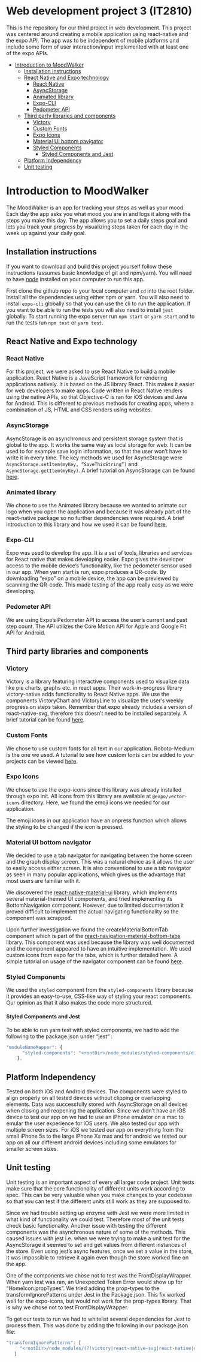 # Web development project 3 (IT2810)
This is the repository for our third project in web development. This project was centered around creating a mobile application using
react-native and the expo API. The app was to be independent of mobile platforms and include some form of user interaction/input
implemented with at least one of the expo APIs.

- [Introduction to MoodWalker](#introduction-to-moodwalker)
  - [Installation instructions](#installation-instructions)
  - [React Native and Expo technology](#react-native-and-expo-technology)
    - [React Native](#react-native)
    - [AsyncStorage](#asyncstorage)
    - [Animated library](#animated-library)
    - [Expo-CLI](#expo-cli)
    - [Pedometer API](#pedometer-api)
  - [Third party libraries and components](#third-party-libraries-and-components)
    - [Victory](#victory)
    - [Custom Fonts](#custom-fonts)
    - [Expo Icons](#expo-icons)
    - [Material UI bottom navigator](#material-ui-bottom-navigator)
    - [Styled Components](#styled-components)
      - [Styled Components and Jest](#styled-components-and-jest)
  - [Platform Independency](#platform-independency)
  - [Unit testing](#unit-testing)


# Introduction to MoodWalker
The MoodWalker is an app for tracking your steps as well as your mood. Each day the app asks you what mood you are in and logs it along with the steps you make this day. The app allows you to set a daily steps goal and lets you track your progress by visualizing steps taken for each day in the week up against your daily goal.

## Installation instructions
If you want to download and build this project yourself follow these instructions (assumes basic knowledge of git and npm/yarn).
You will need to have [node](https://nodejs.org/en/download/) installed on your computer to run this app.

First clone the github repo to your local computer and `cd` into the root folder. Install all the dependencies using either npm or yarn.
You will also need to install `expo-cli` globally so that you can use the cli to run the application. If you want to be able to run the
tests you will also need to install `jest` globally. To start running the expo server run `npm start` or `yarn start` and to run the tests
run `npm test` or `yarn test`.

## React Native and Expo technology

### React Native
For this project, we were asked to use React Native to build a mobile application. React Native is a JavaScript framework for rendering applications natively. It is based on the JS library React. This makes it easier for web developers to make apps. Code written in React Native renders using the native APIs, so that Objective-C is ran for iOS devices and Java for Android. This is different to previous methods for creating apps, where a combination of JS, HTML and CSS renders using websites.

### AsyncStorage
AsyncStorage is an asynchronous and persistent storage system that is global to the app. It works the same way as local storage for web. It can be used to for example save login information, so that the user won’t have to write it in every time.
The key methods we used for AsyncStorage were `AsyncStorage.setItem(myKey, “SaveThisString”)` and `AsyncStorage.getItem(myKey)`. A brief tutorial on AsyncStorage can be found [here](../tutorials/asyncstorageTutorial.md/).

### Animated library
We chose to use the Animated library because we wanted to animate our logo when you open the application and because it was already part of the react-native package so no further dependencies were required. A brief introduction to this library and how we used it can be found [here](../tutorials/animatedLibrary.md).

### Expo-CLI
Expo was used to develop the app. It is a set of tools, libraries and services for React native that makes developing easier. Expo gives the developer access to the mobile device’s functionality, like the pedometer sensor used in our app. When yarn start is run, expo produces a QR-code. By downloading “expo” on a mobile device, the app can be previewed by scanning the QR-code. This made testing of the app really easy as we were developing.

### Pedometer API
We are using Expo’s Pedometer API to access the user’s current and past step count. The API utilizes the Core Motion API for Apple and Google Fit API for Android. 

## Third party libraries and components

### Victory
Victory is a library featuring interactive components used to visualize data like pie charts, graphs etc. in react apps. Their work-in-progress library victory-native adds functionality to React Native apps. We use the components VictoryChart and VictoryLine to visualize the user’s weekly progress on steps taken. Remember that expo already includes a version of react-native-svg, therefore this doesn’t need to be installed separately. A brief tutorial can be found [here](../tutorials/victoryTutorial.md/).

### Custom Fonts
We chose to use custom fonts for all text in our application. Roboto-Medium is the one we used. A tutorial to see how custom fonts can be added to your projects can be viewed [here](../tutorials/CustomFonts.md).

### Expo Icons
We chose to use the expo-icons since this library was already installed through expo init. All icons from this library are available at `@expo/vector-icons` directory. Here, we found the emoji icons we needed for our application.

The emoji icons in our application have an onpress function which allows the styling to be changed if the icon is pressed.

### Material UI bottom navigator
We decided to use a tab navigator for navigating between the home screen and the graph display screen. This was a natural choice as it allows the user to easily access either screen. It is also conventional to use a tab navigator as seen in many popular applications, which gives us the advantage that most users are familiar with it.

We discovered the [react-native-material-ui](https://github.com/xotahal/react-native-material-ui) library, which implements several material-themed UI components, and tried implementing its BottomNavigation component. However, due to limited documentation it proved difficult to implement the actual navigating functionality so the component was scrapped. 

Upon further investigation we found the createMaterialBottomTab component which is part of the [react-navigation-material-bottom-tabs](https://reactnavigation.org/docs/en/material-bottom-tab-navigator.html) library. This component was used because the library was well documented and the component appeared to have an intuitive implementation. We used custom icons from expo for the tabs, which is further detailed here. A simple tutorial on usage of the navigator component can be found [here](../tutorials/bottomNavigator.md).

### Styled Components
We used the `styled` component from the `styled-components` library because it provides an easy-to-use, CSS-like way of styling your react components. Our opinion as that it also makes the code more structured. 

#### Styled Components and Jest 
To be able to run yarn test with styled components, we had to add the following to the package.json under “jest” : 
```javascript
"moduleNameMapper": {
      "styled-components": "<rootDir>/node_modules/styled-components/dist/styled-components.native.cjs.js"
    },
```

## Platform Independency
Tested on both iOS and Android devices. The components were styled to align properly on all tested devices without clipping or overlapping elements. Data was successfully stored with AsyncStorage on all devices when closing and reopening the application. Since we didn’t have an iOS device to test our app on we had to use an iPhone emulator on a mac to emular the user experience for iOS users. We also tested our app with multiple screen sizes. For iOS we tested our app on everything from the small iPhone 5s to the large iPhone Xs max and for android we tested our app on all our different android devices including some emulators for smaller screen sizes.

## Unit testing
Unit testing is an important aspect of every all larger code project. Unit tests make sure that the core functionality of different units work according to spec. This can be very valuable when you make changes to your codebase so that you can test if the different units still work as they are supposed to.

Since we had trouble setting up enzyme with Jest we were more limited in what kind of functionality we could test. Therefore most of the unit tests check basic functionality. Another issue with testing the different components was the asynchronous nature of some of the methods. This caused issues with jest i.e. when we were trying to make a unit test for the AsyncStorage it seemed to set and get values from different instances of the store. Even using jest’s async features, once we set a value in the store, it was impossible to retrieve it again even though the store worked fine on the app.

One of the components we chose not to test was the FrontDisplayWrapper. When yarn test was ran, an Unexpected Token Error would show up for “HomeIcon.propTypes”. We tried adding the prop-types to the transformIgnorePatterns under Jest in the Package.json. This fix worked well for the expo-icons, but would not work for the prop-types library. That is why we chose not to test FrontDisplayWrapper.

To get our tests to run we had to whitelist several dependencies for Jest to process them. This was done by adding the following in our package.json file:
```javascript
"transformIgnorePatterns": [
     "<rootDir>/node_modules/(?!victory|react-native-svg|react-native|expo-react-native-adapter|expo|@expo/vector-icons|prop-types)"
   ]
```
